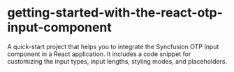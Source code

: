 # getting-started-with-the-react-otp-input-component
A quick-start project that helps you to integrate the Syncfusion OTP Input component in a React application. It includes a code snippet for customizing the input types, input lengths, styling modes, and placeholders.
